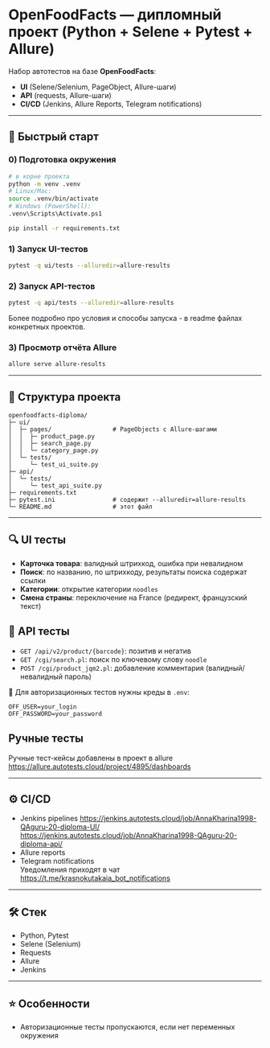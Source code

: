 # OpenFoodFacts — дипломный проект (Python + Selene + Pytest + Allure)

Набор автотестов на базе **OpenFoodFacts**:
- **UI** (Selene/Selenium, PageObject, Allure-шаги)
- **API** (requests, Allure-шаги)
- **CI/CD** (Jenkins, Allure Reports, Telegram notifications)

---

## 🚀 Быстрый старт

### 0) Подготовка окружения
```bash
# в корне проекта
python -m venv .venv
# Linux/Mac:
source .venv/bin/activate
# Windows (PowerShell):
.venv\Scripts\Activate.ps1

pip install -r requirements.txt
```

### 1) Запуск UI-тестов
```bash
pytest -q ui/tests --alluredir=allure-results
```

### 2) Запуск API-тестов
```bash
pytest -q api/tests --alluredir=allure-results
```
Более подробно про условия и способы запуска - в readme файлах конкретных проектов.

### 3) Просмотр отчёта Allure
```bash
allure serve allure-results
```

---

## 📂 Структура проекта

```
openfoodfacts-diploma/
├─ ui/
│  ├─ pages/                 # PageObjects с Allure-шагами
│  │  ├─ product_page.py
│  │  ├─ search_page.py
│  │  └─ category_page.py
│  └─ tests/
│     └─ test_ui_suite.py
├─ api/
│  └─ tests/
│     └─ test_api_suite.py
├─ requirements.txt
├─ pytest.ini                # содержит --alluredir=allure-results
└─ README.md                 # этот файл
```

---

## 🔍 UI тесты
- **Карточка товара**: валидный штрихкод, ошибка при невалидном  
- **Поиск**: по названию, по штрихкоду, результаты поиска содержат ссылки  
- **Категории**: открытие категории `noodles`  
- **Смена страны**: переключение на France (редирект, французский текст)

## 🔗 API тесты
- `GET /api/v2/product/{barcode}`: позитив и негатив  
- `GET /cgi/search.pl`: поиск по ключевому слову `noodle`  
- `POST /cgi/product_jqm2.pl`: добавление комментария (валидный/невалидный пароль)  

📌 Для авторизационных тестов нужны креды в `.env`:
```
OFF_USER=your_login
OFF_PASSWORD=your_password
```
## Ручные тесты
Ручные тест-кейсы добавлены в проект в allure
https://allure.autotests.cloud/project/4895/dashboards

---

## ⚙️ CI/CD
- Jenkins pipelines 
https://jenkins.autotests.cloud/job/AnnaKharina1998-QAguru-20-diploma-UI/
https://jenkins.autotests.cloud/job/AnnaKharina1998-QAguru-20-diploma-api/
- Allure reports  
- Telegram notifications  
Уведомления приходят в чат https://t.me/krasnokutakaia_bot_notifications

---

## 🛠️ Стек
- Python, Pytest  
- Selene (Selenium)  
- Requests  
- Allure  
- Jenkins  
  

---

## ⭐ Особенности
- Авторизационные тесты пропускаются, если нет переменных окружения  
